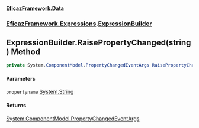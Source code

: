 #### [EficazFramework.Data](EficazFrameworkData.md 'EficazFramework Data')
### [EficazFramework.Expressions](EficazFrameworkData.md#EficazFramework.Expressions 'EficazFramework.Expressions').[ExpressionBuilder](EficazFramework.Expressions/ExpressionBuilder.md 'EficazFramework.Expressions.ExpressionBuilder')

## ExpressionBuilder.RaisePropertyChanged(string) Method

```csharp
private System.ComponentModel.PropertyChangedEventArgs RaisePropertyChanged(string propertyname);
```
#### Parameters

<a name='EficazFramework.Expressions.ExpressionBuilder.RaisePropertyChanged(string).propertyname'></a>

`propertyname` [System.String](https://docs.microsoft.com/en-us/dotnet/api/System.String 'System.String')

#### Returns
[System.ComponentModel.PropertyChangedEventArgs](https://docs.microsoft.com/en-us/dotnet/api/System.ComponentModel.PropertyChangedEventArgs 'System.ComponentModel.PropertyChangedEventArgs')